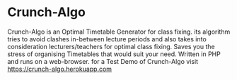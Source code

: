 # Crunch-Algo
Crunch-Algo is an Optimal Timetable Generator for class fixing. its algorithm tries to avoid clashes in-between lecture periods and also takes into consideration lecturers/teachers for optimal class fixing. Saves you the stress of organising Timetables that would suit your need. Written in PHP and runs on a web-browser. for a Test Demo of Crunch-Algo visit https://crunch-algo.herokuapp.com
